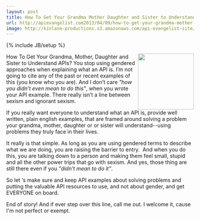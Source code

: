 ```yaml
---
layout: post
title: How To Get Your Grandma Mother Daughter and Sister to Understand APIs
url: http://apievangelist.com2013/04/09/how-to-get-your-grandma-mother-daughter-and-sister-to-understand-apis/
image: http://kinlane-productions.s3.amazonaws.com/api-evangelist-site/blog/finger-pointing.jpg
---
```

{% include JB/setup %}
<p>
     <img src="https://s3.amazonaws.com/kinlane-productions/finger-pointing.jpg"  width="150" align="right" />How To Get Your Grandma, Mother, Daughter and Sister to Understand APIs? You stop using gendered approaches when explaining what an API is. I’m not going to cite any of the past or recent examples of this (you know who you are). And I don’t care <em>"how you didn’t even mean to do this"</em>, when you wrote your API example. There really isn’t a line between sexism and ignorant sexism.
</p>
<p>
     If you really want everyone to understand what an API is, provide well written, plain english examples, that are framed around solving a problem your grandma, mother, daughter or or sister will understand--using problems they truly face in their lives.
</p>
<p>
     It really is that simple. As long as you are using gendered terms to describe what we are doing, you are raising the barrier to entry.  And when you do this, you are talking down to a person and making them feel small, stupid and all the other power trips that go with sexism. And yes, those thing are still there even if you <em>"didn’t mean to do it"</em>.
</p>
<p>
     So let ‘s make sure and keep API examples about solving problems and putting the valuable API resources to use, and not about gender, and get EVERYONE on board.
</p>
<p>
     End of story! And if ever step over this line, call me out. I welcome it, cause I'm not perfect or exempt.
</p>
